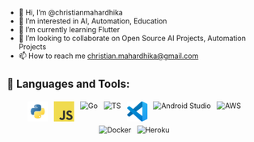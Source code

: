 - 👋 Hi, I’m @christianmahardhika
- 👀 I’m interested in AI, Automation, Education
- 🌱 I’m currently learning Flutter
- 💞️ I’m looking to collaborate on Open Source AI Projects, Automation Projects
- 📫 How to reach me christian.mahardhika@gmail.com


## 🧰 Languages and Tools:
<p align="center">
<img src="https://raw.githubusercontent.com/github/explore/80688e429a7d4ef2fca1e82350fe8e3517d3494d/topics/python/python.png" alt="Python" height="40" style="vertical-align:top; margin:4px">
<img src="https://raw.githubusercontent.com/github/explore/80688e429a7d4ef2fca1e82350fe8e3517d3494d/topics/javascript/javascript.png" alt="Javascript" height="40" style="vertical-align:top; margin:4px">
<img src="https://raw.githubusercontent.com/yurijserrano/Github-Profile-Readme-Logos/master/programming%20languages/go.svg" alt="Go" height="40" style="vertical-align:top; margin:4px">
<img src="https://raw.githubusercontent.com/yurijserrano/Github-Profile-Readme-Logos/master/programming%20languages/typescript.svg" alt="TS" height="40" style="vertical-align:top; margin:4px">
<img src="https://raw.githubusercontent.com/github/explore/80688e429a7d4ef2fca1e82350fe8e3517d3494d/topics/visual-studio-code/visual-studio-code.png" alt="VS Code" height="40" style="vertical-align:top; margin:4px">
<img src="https://raw.githubusercontent.com/yurijserrano/Github-Profile-Readme-Logos/master/ides/android-studio.svg" alt="Android Studio" height="40" style="vertical-align:top; margin:4px">
<img src="https://raw.githubusercontent.com/yurijserrano/Github-Profile-Readme-Logos/master/cloud/amazon.svg" alt="AWS" height="40" style="vertical-align:top; margin:4px">
<img src="https://raw.githubusercontent.com/yurijserrano/Github-Profile-Readme-Logos/master/cloud/docker.svg" alt="Docker" height="40" style="vertical-align:top; margin:4px">
<img src="https://raw.githubusercontent.com/yurijserrano/Github-Profile-Readme-Logos/master/cloud/heroku.svg" alt="Heroku" height="40" style="vertical-align:top; margin:4px">
</p>

<!---
christianmahardhika/christianmahardhika is a ✨ special ✨ repository because its `README.md` (this file) appears on your GitHub profile.
You can click the Preview link to take a look at your changes.
--->
